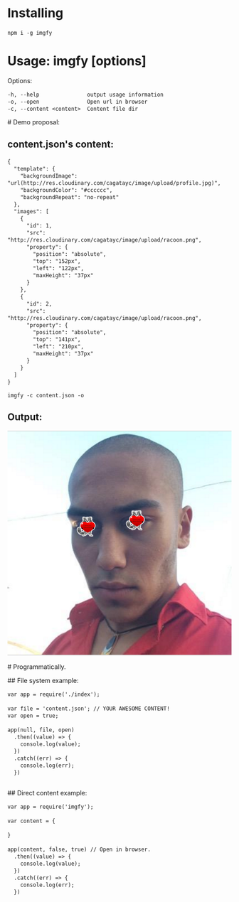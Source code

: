 # Installing

```
npm i -g imgfy
```

# Usage: imgfy [options]

  Options:

    -h, --help               output usage information
    -o, --open               Open url in browser
    -c, --content <content>  Content file dir

# Demo proposal:

## content.json's content:
```
{
  "template": {
    "backgroundImage": "url(http://res.cloudinary.com/cagatayc/image/upload/profile.jpg)",
    "backgroundColor": "#cccccc",
    "backgroundRepeat": "no-repeat"
  },
  "images": [
    {
      "id": 1,
      "src": "http://res.cloudinary.com/cagatayc/image/upload/racoon.png",
      "property": {
        "position": "absolute",
        "top": "152px",
        "left": "122px",
        "maxHeight": "37px"
      }
    },
    {
      "id": 2,
      "src": "http://res.cloudinary.com/cagatayc/image/upload/racoon.png",
      "property": {
        "position": "absolute",
        "top": "141px",
        "left": "210px",
        "maxHeight": "37px"
      }
    }
  ]
}
```

```
imgfy -c content.json -o
```

## Output:
![imgfy demo image](demo.png)

# Programmatically.

## File system example:

```
var app = require('./index');

var file = 'content.json'; // YOUR AWESOME CONTENT!
var open = true;

app(null, file, open)
  .then((value) => {
    console.log(value);
  })
  .catch((err) => {
    console.log(err);
  })


```

## Direct content example:

```
var app = require('imgfy');

var content = {

}

app(content, false, true) // Open in browser.
  .then((value) => {
    console.log(value);
  })
  .catch((err) => {
    console.log(err);
  })

```
